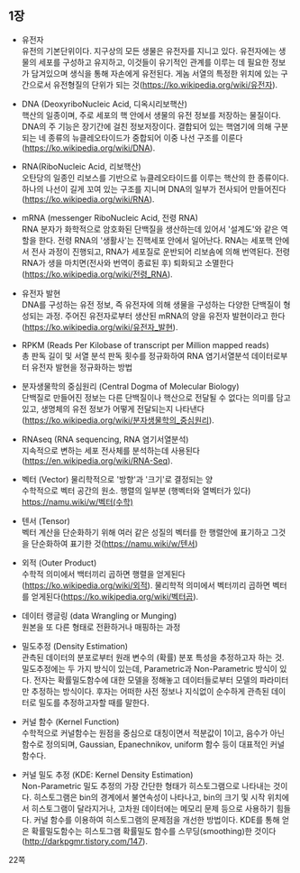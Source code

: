## 1장

* 유전자  
유전의 기본단위이다. 지구상의 모든 생물은 유전자를 지니고 있다. 유전자에는 생물의 세포를 구성하고 유지하고, 이것들이 유기적인 관계를 이루는 데 필요한 정보가 담겨있으며 생식을 통해 자손에게 유전된다. 게놈 서열의 특정한 위치에 있는 구간으로서 유전형질의 단위가 되는 것(https://ko.wikipedia.org/wiki/유전자).

* DNA (DeoxyriboNucleic Acid, 디옥시리보핵산)  
핵산의 일종이며, 주로 세포의 핵 안에서 생물의 유전 정보를 저장하는 물질이다. DNA의 주 기능은 장기간에 걸친 정보저장이다. 결합되어 있는 핵염기에 의해 구분되는 네 종류의 뉴클레오타이드가 중합되어 이중 나선 구조를 이룬다(https://ko.wikipedia.org/wiki/DNA).

* RNA(RiboNucleic Acid, 리보핵산)  
오탄당의 일종인 리보스를 기반으로 뉴클레오타이드를 이루는 핵산의 한 종류이다. 하나의 나선이 길게 꼬여 있는 구조를 지니며 DNA의 일부가 전사되어 만들어진다(https://ko.wikipedia.org/wiki/RNA).

* mRNA (messenger RiboNucleic Acid, 전령 RNA)  
RNA 분자가 화학적으로 암호화된 단백질을 생산하는데 있어서 '설계도'와 같은 역할을 한다. 전령 RNA의 '생활사'는 진핵세포 안에서 일어난다. RNA는 세포핵 안에서 전사 과정이 진행되고, RNA가 세포질로 운반되어 리보솜에 의해 번역된다. 전령 RNA가 생을 마치면(전사와 번역이 종료된 후) 퇴화되고 소멸한다(https://ko.wikipedia.org/wiki/전령_RNA).

* 유전자 발현  
DNA를 구성하는 유전 정보, 즉 유전자에 의해 생물을 구성하는 다양한 단백질이 형성되는 과정. 주어진 유전자로부터 생산된 mRNA의 양을 유전자 발현이라고 한다(https://ko.wikipedia.org/wiki/유전자_발현).

* RPKM (Reads Per Kilobase of transcript per Million mapped reads)  
총 판독 길이 및 서열 분석 판독 횟수를 정규화하여 RNA 염기서열분석 데이터로부터 유전자 발현을 정규화하는 방법

* 분자생물학의 중심원리 (Central Dogma of Molecular Biology)  
단백질로 만들어진 정보는 다른 단백질이나 핵산으로 전달될 수 없다는 의미를 담고 있고, 생명체의 유전 정보가 어떻게 전달되는지 나타낸다(https://ko.wikipedia.org/wiki/분자생물학의_중심원리).

* RNAseq (RNA sequencing, RNA 염기서열분석)  
지속적으로 변하는 세포 전사체를 분석하는데 사용된다(https://en.wikipedia.org/wiki/RNA-Seq).

* 벡터 (Vector)
물리학적으로 '방향'과 '크기'로 결정되는 양  
수학적으로 벡터 공간의 원소. 행렬의 일부분 (행벡터와 열벡터가 있다)  
https://namu.wiki/w/벡터(수학)  

* 텐서 (Tensor)  
벡터 계산을 단순화하기 위해 여러 같은 성질의 벡터를 한 행렬안에 표기하고 그것을 단순화하여 표기한 것(https://namu.wiki/w/텐서)

* 외적 (Outer Product)  
수학적 의미에서 백터끼리 곱하면 행렬을 얻게된다(https://ko.wikipedia.org/wiki/외적). 물리학적 의미에서 벡터끼리 곱하면 벡터를 얻게된다(https://ko.wikipedia.org/wiki/벡터곱).

* 데이터 랭글링 (data Wrangling or Munging)  
원본을 또 다른 형태로 전환하거나 매핑하는 과정

* 밀도추정 (Density Estimation)  
관측된 데이터의 분포로부터 원래 변수의 (확률) 분포 특성을 추정하고자 하는 것. 밀도추정에는 두 가지 방식이 있는데, Parametric과 Non-Parametric 방식이 있다. 전자는 확률밀도함수에 대한 모델을 정해놓고 데이터들로부터 모델의 파라미터만 추정하는 방식이다. 후자는 어떠한 사전 정보나 지식없이 순수하게 관측된 데이터로 밀도를 추정하고자할 때를 말한다. 

* 커널 함수 (Kernel Function)  
수학적으로 커널함수는 원점을 중심으로 대칭이면서 적분값이 1이고, 음수가 아닌 함수로 정의되며, Gaussian, Epanechnikov, uniform 함수 등이 대표적인 커널 함수다.

* 커널 밀도 추정 (KDE: Kernel Density Estimation)  
Non-Parametric 밀도 추정의 가장 간단한 형태가 히스토그램으로 나타내는 것이다. 히스토그램은 bin의 경계에서 불연속성이 나타나고, bin의 크기 및 시작 위치에서 히스토그램이 달라지거나, 고차원 데이터에는 메모리 문제 등으로 사용하기 힘들다. 커널 함수를 이용하여 히스토그램의 문제점을 개선한 방법이다. KDE를 통해 얻은 확률밀도함수는 히스토그램 확률밀도 함수를 스무딩(smoothing)한 것이다(http://darkpgmr.tistory.com/147).

22쪽


